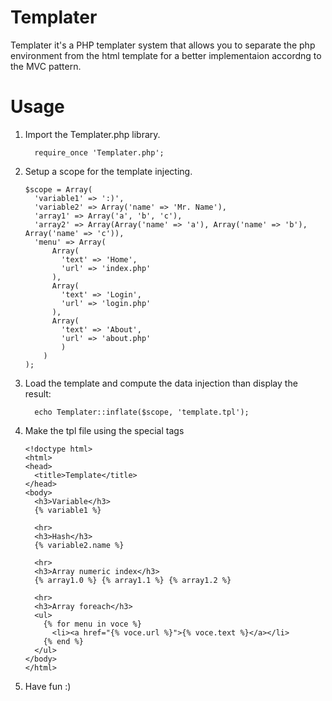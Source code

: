 # Templater
Templater it's a PHP templater system that allows you to separate the php environment from the html template for a better implementaion accordng to the MVC pattern.

# Usage
1. Import the Templater.php library.
    ```
      require_once 'Templater.php';
    ```
2. Setup a scope for the template injecting.
    ```
    $scope = Array(
      'variable1' => ':)',
      'variable2' => Array('name' => 'Mr. Name'),
      'array1' => Array('a', 'b', 'c'),
      'array2' => Array(Array('name' => 'a'), Array('name' => 'b'), Array('name' => 'c')),
      'menu' => Array(
          Array(
            'text' => 'Home',
            'url' => 'index.php'
          ),
          Array(
            'text' => 'Login',
            'url' => 'login.php'
          ),
          Array(
            'text' => 'About',
            'url' => 'about.php'
            )
        )
    );
    ```
3. Load the template and compute the data injection than display the result:
      ```
        echo Templater::inflate($scope, 'template.tpl');
      ```
4. Make the tpl file using the special tags
      ```
    <!doctype html>
    <html>
      <head>
        <title>Template</title>
      </head>
      <body>
        <h3>Variable</h3>
        {% variable1 %}

        <hr>
        <h3>Hash</h3>
        {% variable2.name %}

        <hr>
        <h3>Array numeric index</h3>
        {% array1.0 %} {% array1.1 %} {% array1.2 %}

        <hr>
        <h3>Array foreach</h3>
        <ul>
          {% for menu in voce %}
            <li><a href="{% voce.url %}">{% voce.text %}</a></li>
          {% end %}
        </ul>
      </body>
    </html>
      ```
5. Have fun :)
